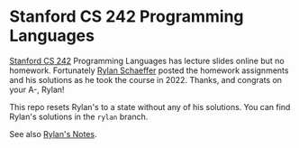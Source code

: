 # Stanford CS 242 Programming Languages

[Stanford CS 242](https://web.stanford.edu/class/cs242/) Programming Languages has lecture slides online but no homework.
Fortunately [Rylan Schaeffer](https://rylanschaeffer.github.io) posted the homework assignments and his solutions as he took the course in 2022. Thanks, and congrats on your A-, Rylan!

This repo resets Rylan's to a state without any of his solutions. You can find Rylan's solutions in the `rylan` branch.

See also [Rylan's Notes](https://rylanschaeffer.github.io/content/learning/programming_languages.html).
